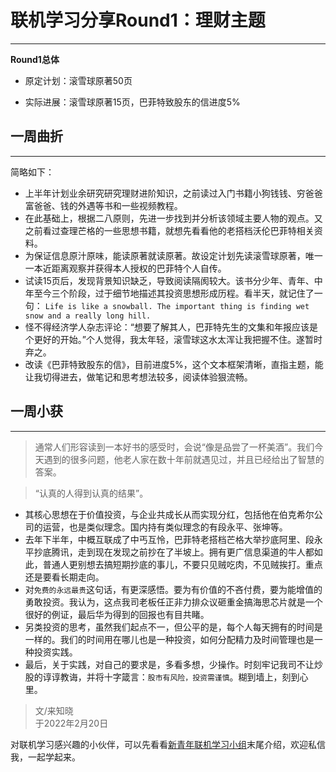 # 联机学习分享Round1：理财主题

----



**Round1总体**

- 原定计划：滚雪球原著50页

- 实际进展：滚雪球原著15页，巴菲特致股东的信进度5%

## 一周曲折

---

简略如下：

- 上半年计划业余研究研究理财进阶知识，之前读过入门书籍小狗钱钱、穷爸爸富爸爸、钱的外遇等书和一些视频教程。
- 在此基础上，根据二八原则，先进一步找到并分析该领域主要人物的观点。又之前看过查理芒格的一些思想书籍，就想先看看他的老搭档沃伦巴菲特相关资料。
- 为保证信息原汁原味，能读原著就读原著。故设定计划先读滚雪球原著，唯一一本近距离观察并获得本人授权的巴菲特个人自传。
- 试读15页后，发现背景知识缺乏，导致阅读隔阂较大。该书分少年、青年、中年至今三个阶段，过于细节地描述其投资思想形成历程。看半天，就记住了一句： `Life is like a snowball. The important thing is finding wet snow and a really long hill.`
- 怪不得经济学人杂志评论：“想要了解其人，巴菲特先生的文集和年报应该是个更好的开始。”个人觉得，我太年轻，滚雪球这水太浑让我把握不住。遂暂时弃之。
- 改读《巴菲特致股东的信》，目前进度5%，这个文本框架清晰，直指主题，能让我切得进去，做笔记和思考想法较多，阅读体验狠流畅。

## 一周小获

---

> 通常人们形容读到一本好书的感受时，会说“像是品尝了一杯美酒”。我们今天遇到的很多问题，他老人家在数十年前就遇见过，并且已经给出了智慧的答案。

> “认真的人得到认真的结果”。

- 其核心思想在于价值投资，与企业共成长从而实现分红，包括他在伯克希尔公司的运营，也是类似理念。国内持有类似理念的有段永平、张坤等。
- 去年下半年，中概互联成了中丐互怜，巴菲特老搭档芒格大举抄底阿里、段永平抄底腾讯，走到现在发现之前抄在了半坡上。拥有更广信息渠道的牛人都如此，普通人更别想去搞短期抄底的事儿，不要只见贼吃肉，不见贼挨打。重点还是要看长期走向。
- 对`免费的永远最贵`这句话，有更深感悟。要为有价值的不吝付费，要为能增值的勇敢投资。我认为，这点我司老板任正非力排众议砸重金搞海思芯片就是一个很好的例证，最后华为得到的回报也有目共睹。
- 另类投资的思考，虽然我们起点不一，但公平的是，每个人每天拥有的时间是一样的。我们的时间用在哪儿也是一种投资，如何分配精力及时间管理也是一种投资实践。
- 最后，关于实践，对自己的要求是，多看多想，少操作。时刻牢记我司不让炒股的谆谆教诲，并将十字箴言：`股市有风险，投资需谨慎`。糊到墙上，刻到心里。

> 文/来知晓<br>
> 于2022年2月20日

对联机学习感兴趣的小伙伴，可以先看看[新青年联机学习小组](https://mp.weixin.qq.com/s/OPAk9hOXBMbsdS_sKsvB9g)末尾介绍，欢迎私信我，一起学起来。


